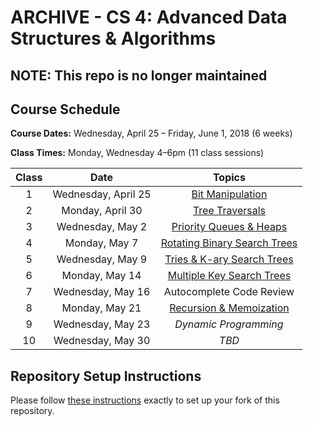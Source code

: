 # ARCHIVE - CS 4: Advanced Data Structures & Algorithms

## NOTE: This repo is no longer maintained

## Course Schedule

**Course Dates:** Wednesday, April 25 – Friday, June 1, 2018 (6 weeks)

**Class Times:** Monday, Wednesday 4–6pm (11 class sessions)

| Class |        Date         |               Topics                |
|:-----:|:-------------------:|:-----------------------------------:|
|   1   | Wednesday, April 25 | [Bit Manipulation]                  |
|   2   |    Monday, April 30 | [Tree Traversals]                   |
|   3   | Wednesday, May 2    | [Priority Queues & Heaps]           |
|   4   |    Monday, May 7    | [Rotating Binary Search Trees]      |
|   5   | Wednesday, May 9    | [Tries & K-ary Search Trees]        |
|   6   |    Monday, May 14   | [Multiple Key Search Trees]         |
|   7   | Wednesday, May 16   | Autocomplete Code Review            |
|   8   |    Monday, May 21   | [Recursion & Memoization]           |
|   9   | Wednesday, May 23   | *Dynamic Programming*               |
|  10   | Wednesday, May 30   | *TBD*                               |


## Repository Setup Instructions

Please follow [these instructions](Setup.md) exactly to set up your fork of this repository.


[Bit Manipulation]: topics/BitManipulation.md
[Tree Traversals]: topics/BitManipulation.md#class-2-topics
[Priority Queues & Heaps]: topics/Heaps.md
[Rotating Binary Search Trees]: topics/RotatingTrees.md
[Tries & K-ary Search Trees]: topics/MultipleKeyTrees.md
[Multiple Key Search Trees]: topics/MultipleKeyTrees.md
[Recursion & Memoization]: topics/RecursionMemoization.md
